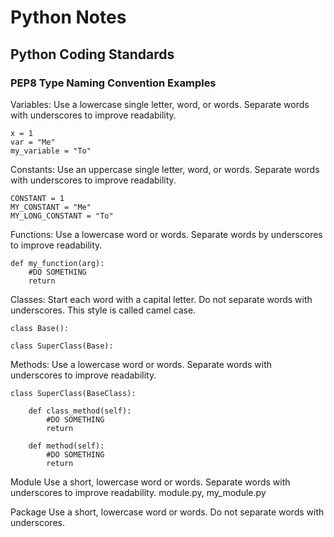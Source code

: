 # Python Notes

## Python Coding Standards

### PEP8 Type	Naming Convention	Examples

Variables: Use a lowercase single letter, word, or words. Separate words with underscores to improve readability.

    x = 1
    var = "Me"
    my_variable = "To"
    
Constants: Use an uppercase single letter, word, or words. Separate words with underscores to improve readability.

    CONSTANT = 1
    MY_CONSTANT = "Me"
    MY_LONG_CONSTANT = "To"


Functions: Use a lowercase word or words. Separate words by underscores to improve readability.

    def my_function(arg):
        #DO SOMETHING
        return


Classes: Start each word with a capital letter. Do not separate words with underscores. This style is called camel case.
    
    class Base():
    
    class SuperClass(Base):
        

Methods: Use a lowercase word or words. Separate words with underscores to improve readability.	

    class SuperClass(BaseClass):
        
        def class_method(self):
            #DO SOMETHING
            return
            
        def method(self):
            #DO SOMETHING
            return
            
            

Module	Use a short, lowercase word or words. Separate words with underscores to improve readability.	module.py, my_module.py

Package	Use a short, lowercase word or words. Do not separate words with underscores.
